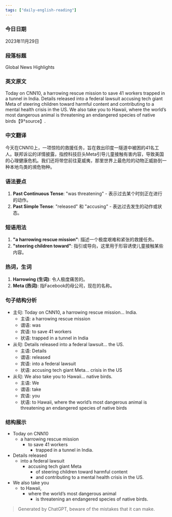 ```yaml
---
tags: ["daily-english-reading"]
---
```


### 今日日期
2023年11月29日

### 段落标题
Global News Highlights

### 英文原文
Today on CNN10, a harrowing rescue mission to save 41 workers trapped in a tunnel in India. Details released into a federal lawsuit accusing tech giant Meta of steering children toward harmful content and contributing to a mental health crisis in the US. We also take you to Hawaii, where the world’s most dangerous animal is threatening an endangered species of native birds【9†source】.

### 中文翻译
今天在CNN10上，一项惊险的救援任务，旨在救出印度一隧道中被困的41名工人。联邦诉讼的详情披露，指控科技巨头Meta引导儿童接触有害内容，导致美国的心理健康危机。我们还将带您前往夏威夷，那里世界上最危险的动物正威胁到一种本地鸟类的濒危物种。

### 语法要点
1. **Past Continuous Tense**: "was threatening" - 表示过去某个时刻正在进行的动作。
2. **Past Simple Tense**: "released" 和 "accusing" - 表达过去发生的动作或状态。

### 短语用法
1. **"a harrowing rescue mission"**: 描述一个极度艰难和紧张的救援任务。
2. **"steering children toward"**: 指引或导向，这里用于形容诱使儿童接触某些内容。

### 热词，生词
1. **Harrowing (生词)**: 令人极度痛苦的。
2. **Meta (热词)**: 指Facebook的母公司，现在的名称。

### 句子结构分析
- 主句: Today on CNN10, a harrowing rescue mission... India.
  - 主语: a harrowing rescue mission
  - 谓语: was
  - 宾语: to save 41 workers
  - 状语: trapped in a tunnel in India
- 从句: Details released into a federal lawsuit... the US.
  - 主语: Details
  - 谓语: released
  - 宾语: into a federal lawsuit
  - 状语: accusing tech giant Meta... crisis in the US
- 从句: We also take you to Hawaii... native birds.
  - 主语: We
  - 谓语: take
  - 宾语: you
  - 状语: to Hawaii, where the world’s most dangerous animal is threatening an endangered species of native birds

### 结构展示
- Today on CNN10
  - a harrowing rescue mission
    - to save 41 workers
      - trapped in a tunnel in India.
- Details released
  - into a federal lawsuit
    - accusing tech giant Meta
      - of steering children toward harmful content
      - and contributing to a mental health crisis in the US.
- We also take you
  - to Hawaii,
    - where the world’s most dangerous animal
      - is threatening an endangered species of native birds.

> Generated by ChatGPT, beware of the mistakes that it can make.
